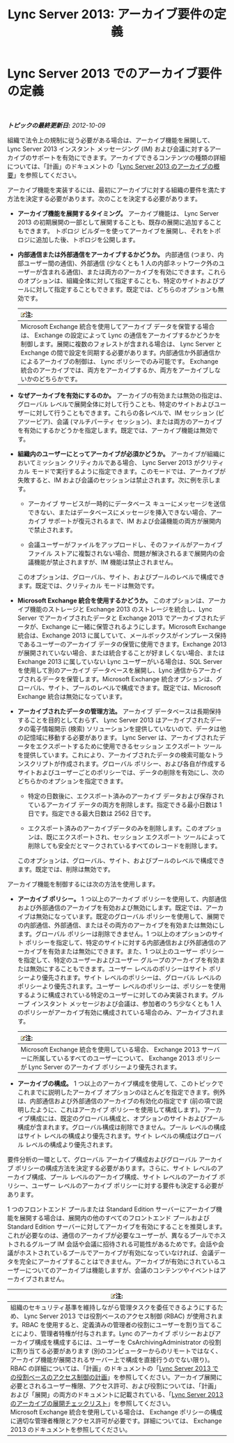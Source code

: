 ﻿---
title: 'Lync Server 2013: アーカイブ要件の定義'
TOCTitle: 組織のアーカイブ要件の定義
ms:assetid: ce0fc0f6-7704-4b80-bf19-a1fa9818fc7a
ms:mtpsurl: https://technet.microsoft.com/ja-jp/library/JJ205276(v=OCS.15)
ms:contentKeyID: 48273607
ms.date: 05/19/2016
mtps_version: v=OCS.15
ms.translationtype: HT
---

# Lync Server 2013 でのアーカイブ要件の定義

 

_**トピックの最終更新日:** 2012-10-09_

組織で法令上の規制に従う必要がある場合は、アーカイブ機能を展開して、 Lync Server 2013 インスタント メッセージング (IM) および会議に対するアーカイブのサポートを有効にできます。アーカイブできるコンテンツの種類の詳細については、「計画」のドキュメントの「[Lync Server 2013 のアーカイブの概要](lync-server-2013-overview-of-archiving.md)」を参照してください。

アーカイブ機能を実装するには、最初にアーカイブに対する組織の要件を満たす方法を決定する必要があります。次のことを決定する必要があります。

  - **アーカイブ機能を展開するタイミング。** アーカイブ機能は、 Lync Server 2013 の初期展開の一部として展開することも、既存の展開に追加することもできます。 トポロジ ビルダーを使ってアーカイブを展開し、それをトポロジに追加した後、トポロジを公開します。

  - **内部通信または外部通信をアーカイブするかどうか。** 内部通信 (つまり、内部ユーザー間の通信)、外部通信 (少なくとも 1 人の内部ネットワーク外のユーザーが含まれる通信)、または両方のアーカイブを有効にできます。これらのオプションは、組織全体に対して指定することも、特定のサイトおよびプールに対して指定することもできます。既定では、どちらのオプションも無効です。
    
    <table>
    <thead>
    <tr class="header">
    <th><img src="images/Gg412781.note(OCS.15).gif" title="note" alt="note" />注:</th>
    </tr>
    </thead>
    <tbody>
    <tr class="odd">
    <td>Microsoft Exchange 統合を使用してアーカイブ データを保管する場合は、 Exchange の設定によって Lync の通信をアーカイブするかどうかを制御します。展開に複数のフォレストが含まれる場合は、 Lync Server と Exchange の間で設定を同期する必要があります。内部通信か外部通信かによるアーカイブの制御は、 Lync ポリシーでのみ可能です。 Exchange 統合のアーカイブでは、両方をアーカイブするか、両方をアーカイブしないかのどちらかです。</td>
    </tr>
    </tbody>
    </table>


  - **なぜアーカイブを有効にするのか。** アーカイブの有効または無効の指定は、グローバル レベルで展開全体に対して行うことも、特定のサイトおよびユーザーに対して行うこともできます。これらの各レベルで、IM セッション (ピアツーピア)、会議 (マルチパーティ セッション)、または両方のアーカイブを有効にするかどうかを指定します。既定では、アーカイブ機能は無効です。

  - **組織内のユーザーにとってアーカイブが必須かどうか。** アーカイブが組織においてミッション クリティカルである場合、 Lync Server 2013 がクリティカル モードで実行するように指定できます。このモードでは、アーカイブが失敗すると、IM および会議のセッションは禁止されます。次に例を示します。
    
      - アーカイブ サービスが一時的にデータベース キューにメッセージを送信できない、またはデータベースにメッセージを挿入できない場合、アーカイブ サポートが復元されるまで、IM および会議機能の両方が展開内で禁止されます。
    
      - 会議ユーザーがファイルをアップロードし、そのファイルがアーカイブ ファイル ストアに複製されない場合、問題が解決されるまで展開内の会議機能が禁止されますが、IM 機能は禁止されません。
    
    このオプションは、グローバル、サイト、およびプールのレベルで構成できます。既定では、クリティカル モードは無効です。

  - **Microsoft Exchange 統合を使用するかどうか。** このオプションは、アーカイブ機能のストレージと Exchange 2013 のストレージを統合し、Lync Server でアーカイブされたデータと Exchange 2013 でアーカイブされたデータが、Exchange に一緒に保管されるようにします。Microsoft Exchange 統合は、Exchange 2013 に属していて、メールボックスがインプレース保持であるユーザーのアーカイブ データの保管に使用できます。Exchange 2013 が展開されていない場合、または統合することが好ましくない場合、または Exchange 2013 に属していない Lync ユーザーがいる場合は、SQL Server を使用して別のアーカイブ データベースを展開し、Lync 通信からアーカイブされるデータを保管します。Microsoft Exchange 統合オプションは、グローバル、サイト、プールのレベルで構成できます。既定では、Microsoft Exchange 統合は無効になっています。

  - **アーカイブされたデータの管理方法。** アーカイブ データベースは長期保持することを目的としておらず、 Lync Server 2013 はアーカイブされたデータの電子情報開示 (検索) ソリューションを提供していないので、データは他の記憶域に移動する必要があります。 Lync Server は、アーカイブされたデータをエクスポートするために使用できるセッション エクスポート ツールを提供しています。これにより、アーカイブされたデータの検索可能なトランスクリプトが作成されます。グローバル ポリシー、および各自が作成するサイトおよびユーザーごとのポリシーでは、データの削除を有効にし、次のどちらかのオプションを指定できます。
    
      - 特定の日数後に、エクスポート済みのアーカイブ データおよび保存されているアーカイブ データの両方を削除します。指定できる最小日数は 1 日です。指定できる最大日数は 2562 日です。
    
      - エクスポート済みのアーカイブデータのみを削除します。このオプションは、既にエクスポートされ、セッション エクスポート ツールによって削除しても安全だとマークされているすべてのレコードを削除します。
    
    このオプションは、グローバル、サイト、およびプールのレベルで構成できます。既定では、削除は無効です。

アーカイブ機能を制御するには次の方法を使用します。

  - **アーカイブ ポリシー。** 1 つ以上のアーカイブ ポリシーを使用して、内部通信および外部通信のアーカイブを有効および無効にします。既定では、アーカイブは無効になっています。既定のグローバル ポリシーを使用して、展開での内部通信、外部通信、またはその両方のアーカイブを有効または無効にします。グローバル ポリシーは削除できません。1 つ以上のオプションのサイト ポリシーを指定して、特定のサイトに対する内部通信および外部通信のアーカイブを有効または無効にできます。また、1 つ以上のユーザー ポリシーを指定して、特定のユーザーおよびユーザー グループのアーカイブを有効または無効にすることもできます。ユーザー レベルのポリシーはサイト ポリシーより優先されます。サイト レベルのポリシーは、グローバル レベルのポリシーより優先されます。ユーザー レベルのポリシーは、ポリシーを使用するように構成されている特定のユーザーに対してのみ実装されます。グループ インスタント メッセージおよび会議は、参加者のうち少なくとも 1 人のポリシーがアーカイブ有効に構成されている場合のみ、アーカイブされます。
    
    <table>
    <thead>
    <tr class="header">
    <th><img src="images/Gg412781.note(OCS.15).gif" title="note" alt="note" />注:</th>
    </tr>
    </thead>
    <tbody>
    <tr class="odd">
    <td>Microsoft Exchange 統合を使用している場合、 Exchange 2013 サーバーに所属しているすべてのユーザーについて、 Exchange 2013 ポリシーが Lync Server のアーカイブ ポリシーより優先されます。</td>
    </tr>
    </tbody>
    </table>


  - **アーカイブの構成。** 1 つ以上のアーカイブ構成を使用して、このトピックでこれまでに説明したアーカイブ オプションのほとんどを指定できます。例外は、内部通信および外部通信のアーカイブの有効化の指定です (前の項で説明したように、これはアーカイブ ポリシーを使用して構成します)。アーカイブ構成には、既定のグローバル構成と、オプションのサイトおよびプール構成が含まれます。グローバル構成は削除できません。プール レベルの構成はサイト レベルの構成より優先されます。サイト レベルの構成はグローバル レベルの構成より優先されます。

要件分析の一環として、グローバル アーカイブ構成およびグローバル アーカイブ ポリシーの構成方法を決定する必要があります。さらに、サイト レベルのアーカイブ構成、プール レベルのアーカイブ構成、サイト レベルのアーカイブ ポリシー、ユーザー レベルのアーカイブ ポリシーに対する要件も決定する必要があります。

1 つのフロントエンド プールまたは Standard Edition サーバーにアーカイブ機能を展開する場合は、展開内の他のすべてのフロントエンド プールおよび Standard Edition サーバーに対してアーカイブを有効にすることを推奨します。これが必要なのは、通信のアーカイブが必要なユーザーが、異なるプールでホストされるグループ IM 会話や会議に招待される可能性があるためです。会話や会議がホストされているプールでアーカイブが有効になっていなければ、会議データを完全にアーカイブすることはできません。アーカイブが有効にされているユーザーについてのアーカイブは機能しますが、会議のコンテンツやイベントはアーカイブされません。

<table>
<thead>
<tr class="header">
<th><img src="images/Gg412781.note(OCS.15).gif" title="note" alt="note" />注:</th>
</tr>
</thead>
<tbody>
<tr class="odd">
<td>組織のセキュリティ基準を維持しながら管理タスクを委任できるようにするため、 Lync Server 2013 では役割ベースのアクセス制御 (RBAC) が使用されます。RBAC を使用すると、定義済みの管理者の役割にユーザーを割り当てることにより、管理者特権が付与されます。Lync のアーカイブ ポリシーおよびアーカイブ構成を構成するには、ユーザーを CsArchivingAdministrator の役割に割り当てる必要があります (別のコンピューターからのリモートではなく、アーカイブ機能が展開されるサーバー上で構成を直接行うのでない限り)。RBAC の詳細については、「計画」のドキュメントの「<a href="lync-server-2013-planning-for-role-based-access-control.md">Lync Server 2013 での役割ベースのアクセス制御の計画</a>」を参照してください。アーカイブ展開に必要とされるユーザー権限、アクセス許可、および役割については、「計画」および「展開」の両方のドキュメントに記載されている、「<a href="lync-server-2013-deployment-checklist-for-archiving.md">Lync Server 2013 のアーカイブの展開チェックリスト</a>」を参照してください。<br />
Microsoft Exchange 統合を使用している場合は、 Exchange ポリシーの構成に適切な管理者権限とアクセス許可が必要です。詳細については、 Exchange 2013 のドキュメントを参照してください。</td>
</tr>
</tbody>
</table>

